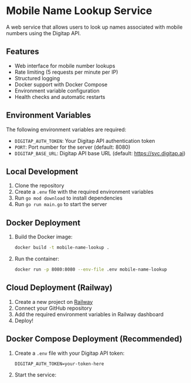 # Mobile Name Lookup Service

A web service that allows users to look up names associated with mobile numbers using the Digitap API.

## Features

- Web interface for mobile number lookups
- Rate limiting (5 requests per minute per IP)
- Structured logging
- Docker support with Docker Compose
- Environment variable configuration
- Health checks and automatic restarts

## Environment Variables

The following environment variables are required:

- `DIGITAP_AUTH_TOKEN`: Your Digitap API authentication token
- `PORT`: Port number for the server (default: 8080)
- `DIGITAP_BASE_URL`: Digitap API base URL (default: https://svc.digitap.ai)

## Local Development

1. Clone the repository
2. Create a `.env` file with the required environment variables
3. Run `go mod download` to install dependencies
4. Run `go run main.go` to start the server

## Docker Deployment

1. Build the Docker image:
   ```bash
   docker build -t mobile-name-lookup .
   ```

2. Run the container:
   ```bash
   docker run -p 8080:8080 --env-file .env mobile-name-lookup
   ```

## Cloud Deployment (Railway)

1. Create a new project on [Railway](https://railway.app)
2. Connect your GitHub repository
3. Add the required environment variables in Railway dashboard
4. Deploy!

## Docker Compose Deployment (Recommended)

1. Create a `.env` file with your Digitap API token:
   ```
   DIGITAP_AUTH_TOKEN=your-token-here
   ```

2. Start the service:
   ```